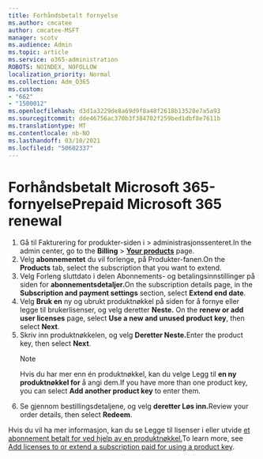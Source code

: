 ```yaml
---
title: Forhåndsbetalt fornyelse
ms.author: cmcatee
author: cmcatee-MSFT
manager: scotv
ms.audience: Admin
ms.topic: article
ms.service: o365-administration
ROBOTS: NOINDEX, NOFOLLOW
localization_priority: Normal
ms.collection: Adm_O365
ms.custom:
- "662"
- "1500012"
ms.openlocfilehash: d3d1a3229de8a69d9f8a48f2618b13528e7a5a93
ms.sourcegitcommit: dde46756ac370b3f384702f259bed1dbf8e7611b
ms.translationtype: MT
ms.contentlocale: nb-NO
ms.lasthandoff: 03/10/2021
ms.locfileid: "50602337"
---
```

# <a name="prepaid-microsoft-365-renewal"></a><span data-ttu-id="940c3-102">Forhåndsbetalt Microsoft 365-fornyelse</span><span class="sxs-lookup"><span data-stu-id="940c3-102">Prepaid Microsoft 365 renewal</span></span>

1. <span data-ttu-id="940c3-103">Gå til Fakturering for  produkter-siden i \> **[](https://go.microsoft.com/fwlink/p/?linkid=842054)** administrasjonssenteret.</span><span class="sxs-lookup"><span data-stu-id="940c3-103">In the admin center, go to the **Billing** \> **[Your products](https://go.microsoft.com/fwlink/p/?linkid=842054)** page.</span></span>
2. <span data-ttu-id="940c3-104">Velg **abonnementet** du vil forlenge, på Produkter-fanen.</span><span class="sxs-lookup"><span data-stu-id="940c3-104">On the **Products** tab, select the subscription that you want to extend.</span></span>
3. <span data-ttu-id="940c3-105">Velg Forleng sluttdato  i delen Abonnements- og betalingsinnstillinger på siden for **abonnementsdetaljer.**</span><span class="sxs-lookup"><span data-stu-id="940c3-105">On the subscription details page, in the **Subscription and payment settings** section, select **Extend end date**.</span></span>
4. <span data-ttu-id="940c3-106">Velg **Bruk en** ny og ubrukt produktnøkkel på siden for å fornye eller legge til brukerlisenser, og velg deretter **Neste.** </span><span class="sxs-lookup"><span data-stu-id="940c3-106">On the **renew or add user licenses** page, select **Use a new and unused product key**, then select **Next**.</span></span>
5. <span data-ttu-id="940c3-107">Skriv inn produktnøkkelen, og velg **Deretter Neste.**</span><span class="sxs-lookup"><span data-stu-id="940c3-107">Enter the product key, then select **Next**.</span></span>
    > [!NOTE]
    > <span data-ttu-id="940c3-108">Hvis du har mer enn én produktnøkkel, kan du velge Legg til **en ny produktnøkkel for** å angi dem.</span><span class="sxs-lookup"><span data-stu-id="940c3-108">If you have more than one product key, you can select **Add another product key** to enter them.</span></span>
6. <span data-ttu-id="940c3-109">Se gjennom bestillingsdetaljene, og velg **deretter Løs inn.**</span><span class="sxs-lookup"><span data-stu-id="940c3-109">Review your order details, then select **Redeem**.</span></span>

<span data-ttu-id="940c3-110">Hvis du vil ha mer informasjon, kan du se Legge til lisenser i eller utvide [et abonnement betalt for ved hjelp av en produktnøkkel.](https://docs.microsoft.com/microsoft-365/commerce/licenses/add-licenses-using-product-key)</span><span class="sxs-lookup"><span data-stu-id="940c3-110">To learn more, see [Add licenses to or extend a subscription paid for using a product key](https://docs.microsoft.com/microsoft-365/commerce/licenses/add-licenses-using-product-key).</span></span>